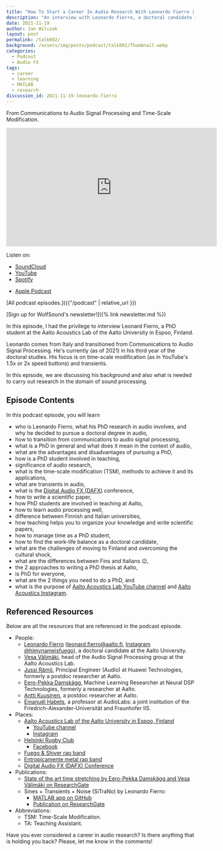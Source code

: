```yaml
---
title: "How To Start a Career In Audio Research With Leonardo Fierro | WolfTalk #002"
description: "An interview with Leonardo Fierro, a doctoral candidate in the Aalto Acoustics Lab researching time-scale modification."
date: 2021-11-19
author: Jan Wilczek
layout: post
permalink: /talk002/
background: /assets/img/posts/podcast/talk002/Thumbnail.webp
categories:
  - Podcast
  - Audio FX
tags:
  - career
  - learning
  - MATLAB
  - research
discussion_id: 2021-11-19-leonardo-fierro
---
```

From Communications to Audio Signal Processing and Time-Scale Modification.

<iframe width="560" height="315" src="https://www.youtube.com/embed/-G5tNfLy84g" title="YouTube video player" frameborder="0" allow="accelerometer; autoplay; clipboard-write; encrypted-media; gyroscope; picture-in-picture" allowfullscreen></iframe>

Listen on:
* [SoundCloud](https://soundcloud.com/jan-wilczek-wolf-sound/how-to-start-a-career-in-audio-research-with-leonardo-fierro-wolftalk-002)
* [YouTube](https://youtu.be/-G5tNfLy84g)
* [Spotify](https://open.spotify.com/episode/0b5a6Zdu37AWYpUQlX0BsL?si=700d09ef79b84207)
<!-- * [Stitcher](https://listen.stitcher.com/yvap/?af_dp=stitcher://episode/87917014&af_web_dp=https://www.stitcher.com/episode/87917014) -->
<!-- * [TuneIn Radio](http://tun.in/pkRvm) -->
<!-- * [Google Podcast](https://podcasts.google.com/feed/aHR0cHM6Ly9mZWVkcy5zb3VuZGNsb3VkLmNvbS91c2Vycy9zb3VuZGNsb3VkOnVzZXJzOjEwNDU1MDEzNDgvc291bmRzLnJzcw/episode/dGFnOnNvdW5kY2xvdWQsMjAxMDp0cmFja3MvMTE1MDA3NTA5Mw?sa=X&ved=0CAUQkfYCahcKEwjQnKCI44D0AhUAAAAAHQAAAAAQFA) -->
* [Apple Podcast](https://podcasts.apple.com/us/podcast/how-to-start-a-career-in-audio-research-with/id1595913701?i=1000542432837)

[All podcast episodes.]({{"/podcast" | relative_url }})

[Sign up for WolfSound's newsletter!]({% link newsletter.md %})

In this episode, I had the privilege to interview Leonard Fierro, a PhD student at the Aalto Acoustics Lab of the Aalto University in Espoo, Finland.

Leonardo comes from Italy and transitioned from Communications to Audio Signal Processing. He's currently (as of 2021) in his third year of the doctoral studies. His focus is on time-scale modification (as in YouTube's 1.5x or 2x speed buttons) and transients. 

In this episode, we are discussing his background and also what is needed to carry out research in the domain of sound processing.

## Episode Contents

In this podcast episode, you will learn
* who is Leonardo Fierro, what his PhD research in audio involves, and why he decided to pursue a doctoral degree in audio,
* how to transition from communications to audio signal processing,
* what is a PhD in general and what does it mean in the context of audio,
* what are the advantages and disadvantages of pursuing a PhD,
* how is a PhD student involved in teaching,
* significance of audio research,
* what is the time-scale modification (TSM), methods to achieve it and its applications,
* what are transients in audio,
* what is the [Digital Audio FX (DAFX)](https://www.dafx.de/) conference,
* how to write a scientific paper,
* how PhD students are involved in teaching at Aalto,
* how to learn audio processing well,
* difference between Finnish and Italian universities,
* how teaching helps you to organize your knowledge and write scientific papers,
* how to manage time as a PhD student,
* how to find the work-life balance as a doctoral candidate,
* what are the challenges of moving to Finland and overcoming the cultural shock,
* what are the differences between Fins and Italians 😉,
* the 2 approaches to writing a PhD thesis at Aalto,
* is PhD for everyone,
* what are the 2 things you need to do a PhD, and
* what is the purpose of [Aalto Acoustics Lab YouTube channel](https://www.youtube.com/channel/UCpo9G3kZ0qVXGPBIYdlJT9Q) and [Aalto Acoustics Instagram](https://www.instagram.com/aaltoacousticslab/).


## Referenced Resources

Below are all the resources that are referenced in the podcast episode.

* People:
  * [Leonardo Fierro](https://www.leonardofierro.me/) ([leonard.fierro@aalto.fi](mailto:leonard.fierro@aalto.fi), [Instagram @himynameisfuego](https://www.instagram.com/himynameisfuego/)), a doctoral candidate at the Aalto University.
  * [Vesa Välimäki](http://users.spa.aalto.fi/vpv/), head of the Audio Signal Processing group at the Aalto Acoustics Lab.
  * [Jussi Rämö](https://www.linkedin.com/in/jussiramo/), Principal Engineer (Audio) at Huawei Technologies, formerly a postdoc researcher at Aalto.
  * [Eero-Pekka Damskägg](https://www.linkedin.com/in/eero-pekka-damsk%C3%A4gg-b62129111/), Machine Learning Researcher at Neural DSP Technologies, formerly a researcher at Aalto.
  * [Antti Kuusinen](https://research.aalto.fi/en/persons/antti-kuusinen), a postdoc researcher at Aalto.
  * [Emanuël Habets](https://www.audiolabs-erlangen.de/fau/professor/habets), a professor at AudioLabs: a joint institution of the Friedrich-Alexander-Universität and Fraunhofer IIS.
* Places:
  * [Aalto Acoustics Lab of the Aalto University in Espoo, Finland](https://www.aalto.fi/en/aalto-acoustics-lab)
    * [YouTube channel](https://www.youtube.com/channel/UCpo9G3kZ0qVXGPBIYdlJT9Q)
    * [Instagram](https://www.instagram.com/aaltoacousticslab/)
  * [Helsinki Rugby Club](https://www.helsinkirugby.fi/en/)
    * [Facebook](https://www.facebook.com/HelsinkiRugbyClub/)
  * [Fuego & Shiver rap band](https://open.spotify.com/artist/7glxHQGzn2ToQAzg8unOnQ?si=5277bc7c346d4931)
  * [Entropicamente metal rap band](https://open.spotify.com/artist/7eSi8KsNZN5KmfMypbUKiH?si=e69fbbccef1d49b2)
  * [Digital Audio FX (DAFX) Conference](https://www.dafx.de/)
* Publications:
  * [State of the art time stretching by Eero-Pekka Damskägg and Vesa Välimäki on ResearchGate](https://www.researchgate.net/publication/321764861_Audio_Time_Stretching_Using_Fuzzy_Classification_of_Spectral_Bins)
  * Sines + Transients + Noise (SiTraNo) by Leonardo Fierro:
    * [MATLAB app on GitHub](https://github.com/himynameisfuego/SiTraNo)
    * [Publication on ResearchGate](https://www.researchgate.net/publication/354076466_SiTraNo_A_Matlab_App_For_Sines-Transients-Noise_Decomposition_of_Audio_Signals)
* Abbreviations:
  * TSM: Time-Scale Modification.
  * TA: Teaching Assistant.

<!-- TODO: ## Transcript -->

Have you ever considered a career in audio research? Is there anything that is holding you back? Please, let me know in the comments!
